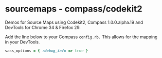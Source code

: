 sourcemaps - compass/codekit2
==========

Demos for Source Maps using Codekit2, Compass 1.0.0.alpha.19 and DevTools for Chrome 34
& Firefox 29.

Add the line below to your Compass ``config.rb.`` This allows for the mapping in your DevTools.

```ruby
sass_options = { :debug_info => true }
```